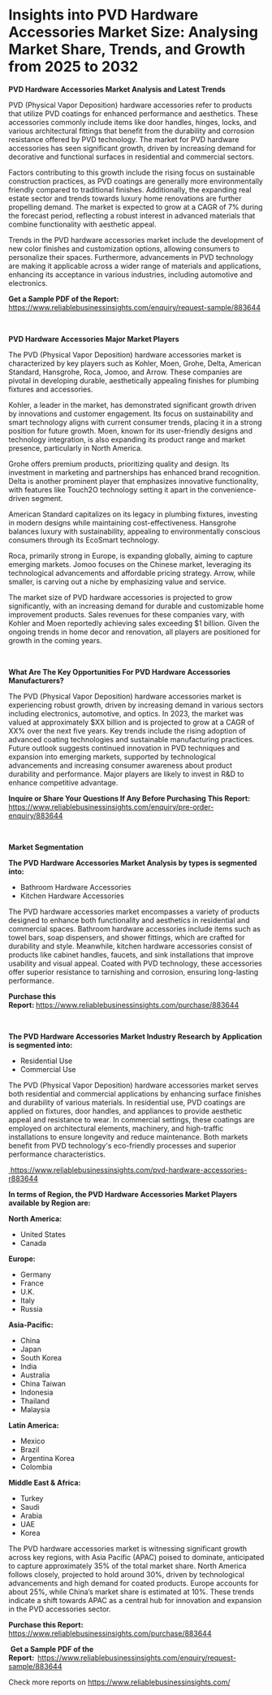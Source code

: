 <p><h1>Insights into PVD Hardware Accessories Market Size: Analysing Market Share, Trends, and Growth from 2025 to 2032</h1></p><p><strong>PVD Hardware Accessories Market Analysis and Latest Trends</strong></p>
<p><p>PVD (Physical Vapor Deposition) hardware accessories refer to products that utilize PVD coatings for enhanced performance and aesthetics. These accessories commonly include items like door handles, hinges, locks, and various architectural fittings that benefit from the durability and corrosion resistance offered by PVD technology. The market for PVD hardware accessories has seen significant growth, driven by increasing demand for decorative and functional surfaces in residential and commercial sectors.</p><p>Factors contributing to this growth include the rising focus on sustainable construction practices, as PVD coatings are generally more environmentally friendly compared to traditional finishes. Additionally, the expanding real estate sector and trends towards luxury home renovations are further propelling demand. The market is expected to grow at a CAGR of 7% during the forecast period, reflecting a robust interest in advanced materials that combine functionality with aesthetic appeal.</p><p>Trends in the PVD hardware accessories market include the development of new color finishes and customization options, allowing consumers to personalize their spaces. Furthermore, advancements in PVD technology are making it applicable across a wider range of materials and applications, enhancing its acceptance in various industries, including automotive and electronics.</p></p>
<p><strong>Get a Sample PDF of the Report:&nbsp;</strong> <a href="https://www.reliablebusinessinsights.com/enquiry/request-sample/883644?utm_campaign=3076&utm_medium=2&utm_source=Github&utm_content=ia&utm_term=05042025&utm_id=pvd-hardware-accessories">https://www.reliablebusinessinsights.com/enquiry/request-sample/883644</a></p>
<p>&nbsp;</p>
<p><strong>PVD Hardware Accessories Major Market Players</strong></p>
<p><p>The PVD (Physical Vapor Deposition) hardware accessories market is characterized by key players such as Kohler, Moen, Grohe, Delta, American Standard, Hansgrohe, Roca, Jomoo, and Arrow. These companies are pivotal in developing durable, aesthetically appealing finishes for plumbing fixtures and accessories. </p><p>Kohler, a leader in the market, has demonstrated significant growth driven by innovations and customer engagement. Its focus on sustainability and smart technology aligns with current consumer trends, placing it in a strong position for future growth. Moen, known for its user-friendly designs and technology integration, is also expanding its product range and market presence, particularly in North America.</p><p>Grohe offers premium products, prioritizing quality and design. Its investment in marketing and partnerships has enhanced brand recognition. Delta is another prominent player that emphasizes innovative functionality, with features like Touch2O technology setting it apart in the convenience-driven segment. </p><p>American Standard capitalizes on its legacy in plumbing fixtures, investing in modern designs while maintaining cost-effectiveness. Hansgrohe balances luxury with sustainability, appealing to environmentally conscious consumers through its EcoSmart technology. </p><p>Roca, primarily strong in Europe, is expanding globally, aiming to capture emerging markets. Jomoo focuses on the Chinese market, leveraging its technological advancements and affordable pricing strategy. Arrow, while smaller, is carving out a niche by emphasizing value and service.</p><p>The market size of PVD hardware accessories is projected to grow significantly, with an increasing demand for durable and customizable home improvement products. Sales revenues for these companies vary, with Kohler and Moen reportedly achieving sales exceeding $1 billion. Given the ongoing trends in home decor and renovation, all players are positioned for growth in the coming years.</p></p>
<p>&nbsp;</p>
<p><strong>What Are The Key Opportunities For PVD Hardware Accessories Manufacturers?</strong></p>
<p><p>The PVD (Physical Vapor Deposition) hardware accessories market is experiencing robust growth, driven by increasing demand in various sectors including electronics, automotive, and optics. In 2023, the market was valued at approximately $XX billion and is projected to grow at a CAGR of XX% over the next five years. Key trends include the rising adoption of advanced coating technologies and sustainable manufacturing practices. Future outlook suggests continued innovation in PVD techniques and expansion into emerging markets, supported by technological advancements and increasing consumer awareness about product durability and performance. Major players are likely to invest in R&D to enhance competitive advantage.</p></p>
<p><strong>Inquire or Share Your Questions If Any Before Purchasing This Report:</strong> <a href="https://www.reliablebusinessinsights.com/enquiry/pre-order-enquiry/883644?utm_campaign=3076&utm_medium=2&utm_source=Github&utm_content=ia&utm_term=05042025&utm_id=pvd-hardware-accessories">https://www.reliablebusinessinsights.com/enquiry/pre-order-enquiry/883644</a></p>
<p>&nbsp;</p>
<p><strong>Market Segmentation</strong></p>
<p><strong>The PVD Hardware Accessories Market Analysis by types is segmented into:</strong></p>
<p><ul><li>Bathroom Hardware Accessories</li><li>Kitchen Hardware Accessories</li></ul></p>
<p><p>The PVD hardware accessories market encompasses a variety of products designed to enhance both functionality and aesthetics in residential and commercial spaces. Bathroom hardware accessories include items such as towel bars, soap dispensers, and shower fittings, which are crafted for durability and style. Meanwhile, kitchen hardware accessories consist of products like cabinet handles, faucets, and sink installations that improve usability and visual appeal. Coated with PVD technology, these accessories offer superior resistance to tarnishing and corrosion, ensuring long-lasting performance.</p></p>
<p><strong>Purchase this Report:&nbsp;</strong><a href="https://www.reliablebusinessinsights.com/purchase/883644?utm_campaign=3076&utm_medium=2&utm_source=Github&utm_content=ia&utm_term=05042025&utm_id=pvd-hardware-accessories">https://www.reliablebusinessinsights.com/purchase/883644</a></p>
<p>&nbsp;</p>
<p><strong>The PVD Hardware Accessories Market Industry Research by Application is segmented into:</strong></p>
<p><ul><li>Residential Use</li><li>Commercial Use</li></ul></p>
<p><p>The PVD (Physical Vapor Deposition) hardware accessories market serves both residential and commercial applications by enhancing surface finishes and durability of various materials. In residential use, PVD coatings are applied on fixtures, door handles, and appliances to provide aesthetic appeal and resistance to wear. In commercial settings, these coatings are employed on architectural elements, machinery, and high-traffic installations to ensure longevity and reduce maintenance. Both markets benefit from PVD technology's eco-friendly processes and superior performance characteristics.</p></p>
<p><a href="https://www.reliablebusinessinsights.com/pvd-hardware-accessories-r883644?utm_campaign=3076&utm_medium=2&utm_source=Github&utm_content=ia&utm_term=05042025&utm_id=pvd-hardware-accessories">&nbsp;https://www.reliablebusinessinsights.com/pvd-hardware-accessories-r883644</a></p>
<p><strong>In terms of Region, the PVD Hardware Accessories Market Players available by Region are:</strong></p>
<p>
    <p> <strong> North America: </strong>
        <ul>
            <li>United States</li>
            <li>Canada</li>
        </ul>
        </p> 
    <p> <strong> Europe: </strong>
        <ul>
            <li>Germany</li>
            <li>France</li>
            <li>U.K.</li>
            <li>Italy</li>
            <li>Russia</li>
        </ul>
        </p> 
    <p> <strong> Asia-Pacific: </strong>
        <ul>
            <li>China</li>
            <li>Japan</li>
            <li>South Korea</li>
            <li>India</li>
            <li>Australia</li>
            <li>China Taiwan</li>
            <li>Indonesia</li>
            <li>Thailand</li>
            <li>Malaysia</li>
        </ul>
        </p> 
    <p> <strong> Latin America: </strong>
        <ul>
            <li>Mexico</li>
            <li>Brazil</li>
            <li>Argentina Korea</li>
            <li>Colombia</li>
        </ul>
        </p> 
    <p> <strong> Middle East & Africa: </strong>
        <ul>
            <li>Turkey</li>
            <li>Saudi</li>
            <li>Arabia</li>
            <li>UAE</li>
            <li>Korea</li>
        </ul>
    </p>
    </p>
<p><p>The PVD hardware accessories market is witnessing significant growth across key regions, with Asia Pacific (APAC) poised to dominate, anticipated to capture approximately 35% of the total market share. North America follows closely, projected to hold around 30%, driven by technological advancements and high demand for coated products. Europe accounts for about 25%, while China’s market share is estimated at 10%. These trends indicate a shift towards APAC as a central hub for innovation and expansion in the PVD accessories sector.</p></p>
<p><strong>Purchase this Report: </strong><a href="https://www.reliablebusinessinsights.com/purchase/883644?utm_campaign=3076&utm_medium=2&utm_source=Github&utm_content=ia&utm_term=05042025&utm_id=pvd-hardware-accessories">https://www.reliablebusinessinsights.com/purchase/883644</a></p>
<p>&nbsp;<strong>Get a Sample PDF of the Report:&nbsp;&nbsp;</strong><a href="https://www.reliablebusinessinsights.com/enquiry/request-sample/883644?utm_campaign=3076&utm_medium=2&utm_source=Github&utm_content=ia&utm_term=05042025&utm_id=pvd-hardware-accessories">https://www.reliablebusinessinsights.com/enquiry/request-sample/883644</a></p>
<p><strong></strong></p>
<p>Check more reports on <a href="https://www.reliablebusinessinsights.com/?utm_campaign=3076&utm_medium=2&utm_source=Github&utm_content=ia&utm_term=05042025&utm_id=pvd-hardware-accessories">https://www.reliablebusinessinsights.com/</a></p>